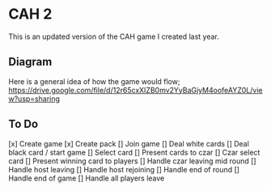 # CAH 2

This is an updated version of the CAH game I created last year.

## Diagram

Here is a general idea of how the game would flow; https://drive.google.com/file/d/12r65cxXIZB0mv2YyBaGjyM4oofeAYZ0L/view?usp=sharing

## To Do

[x] Create game
[x] Create pack
[] Join game
[] Deal white cards
[] Deal black card / start game
[] Select card
[] Present cards to czar
[] Czar select card
[] Present winning card to players
[] Handle czar leaving mid round
[] Handle host leaving
[] Handle host rejoining
[] Handle end of round
[] Handle end of game
[] Handle all players leave
